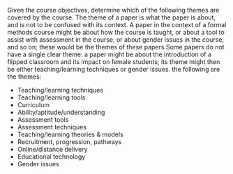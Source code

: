 Given the course objectives, determine which of the following themes are covered by the course. The theme of a paper is what the paper is about, and is not to be confused with its context. A paper in the context of a formal methods course might be about how the course is taught, or about a tool to assist with assessment in the course, or about gender issues in the course, and so on; these would be the themes of these papers.Some papers do not have a single clear theme: a paper might be about the introduction of a flipped classroom and its impact on female students; its theme might then be either teaching/learning techniques or gender issues. the following are the themes:

- Teaching/learning techniques
- Teaching/learning tools
- Curriculum
- Ability/aptitude/understanding
- Assessment tools
- Assessment techniques
- Teaching/learning theories & models
- Recruitment, progression, pathways
- Online/distance delivery
- Educational technology
- Gender issues